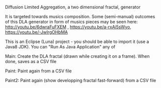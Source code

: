 Diffusion Limited Aggregation, a two dimensional fractal, generator

It is targeted towards musics composition. Some (semi-manual) outcomes of this DLA generator in form of musics pieces may be seen here:
http://youtu.be/6dwraFuFXEM , https://youtu.be/a-rxAi5sWyo, https://youtu.be/-JwlrgOHbMA

This is an Eclipse (Luna) project - you should be able to import it (use a Java8 JDK). You can "Run As Java Application" any of
    
Main: Create the DLA fractal (drawn while creating it on a frame). When done, saves as a CSV file

Paint: Paint again from a CSV file

Paint2: Paint again (show developping fractal fast-forward) from a CSV file
